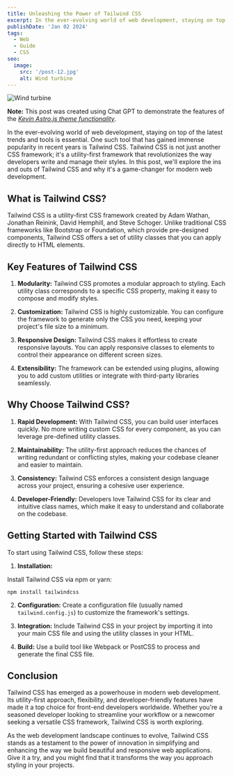 ```yaml
---
title: Unleashing the Power of Tailwind CSS
excerpt: In the ever-evolving world of web development, staying on top of the latest trends and tools is essential. One such tool that has gained immense popularity in recent years is Tailwind CSS.
publishDate: 'Jan 02 2024'
tags:
  - Web
  - Guide
  - CSS
seo:
  image:
    src: '/post-12.jpg'
    alt: Wind turbine
---
```


![Wind turbine](/post-12.jpg)

**Note:** This post was created using Chat GPT to demonstrate the features of the _[Kevin Astro.js theme functionality](https://justgoodui.com/astro-themes/kevin/)_.

In the ever-evolving world of web development, staying on top of the latest trends and tools is essential. One such tool that has gained immense popularity in recent years is Tailwind CSS. Tailwind CSS is not just another CSS framework; it's a utility-first framework that revolutionizes the way developers write and manage their styles. In this post, we'll explore the ins and outs of Tailwind CSS and why it's a game-changer for modern web development.

## What is Tailwind CSS?

Tailwind CSS is a utility-first CSS framework created by Adam Wathan, Jonathan Reinink, David Hemphill, and Steve Schoger. Unlike traditional CSS frameworks like Bootstrap or Foundation, which provide pre-designed components, Tailwind CSS offers a set of utility classes that you can apply directly to HTML elements.

## Key Features of Tailwind CSS

1. **Modularity:** Tailwind CSS promotes a modular approach to styling. Each utility class corresponds to a specific CSS property, making it easy to compose and modify styles.

2. **Customization:** Tailwind CSS is highly customizable. You can configure the framework to generate only the CSS you need, keeping your project's file size to a minimum.

3. **Responsive Design:** Tailwind CSS makes it effortless to create responsive layouts. You can apply responsive classes to elements to control their appearance on different screen sizes.

4. **Extensibility:** The framework can be extended using plugins, allowing you to add custom utilities or integrate with third-party libraries seamlessly.

## Why Choose Tailwind CSS?

1. **Rapid Development:** With Tailwind CSS, you can build user interfaces quickly. No more writing custom CSS for every component, as you can leverage pre-defined utility classes.

2. **Maintainability:** The utility-first approach reduces the chances of writing redundant or conflicting styles, making your codebase cleaner and easier to maintain.

3. **Consistency:** Tailwind CSS enforces a consistent design language across your project, ensuring a cohesive user experience.

4. **Developer-Friendly:** Developers love Tailwind CSS for its clear and intuitive class names, which make it easy to understand and collaborate on the codebase.

## Getting Started with Tailwind CSS

To start using Tailwind CSS, follow these steps:

1. **Installation:**

Install Tailwind CSS via npm or yarn:

```
npm install tailwindcss
```

2. **Configuration:** Create a configuration file (usually named `tailwind.config.js`) to customize the framework's settings.

3. **Integration:** Include Tailwind CSS in your project by importing it into your main CSS file and using the utility classes in your HTML.

4. **Build:** Use a build tool like Webpack or PostCSS to process and generate the final CSS file.

## Conclusion

Tailwind CSS has emerged as a powerhouse in modern web development. Its utility-first approach, flexibility, and developer-friendly features have made it a top choice for front-end developers worldwide. Whether you're a seasoned developer looking to streamline your workflow or a newcomer seeking a versatile CSS framework, Tailwind CSS is worth exploring.

As the web development landscape continues to evolve, Tailwind CSS stands as a testament to the power of innovation in simplifying and enhancing the way we build beautiful and responsive web applications. Give it a try, and you might find that it transforms the way you approach styling in your projects.
